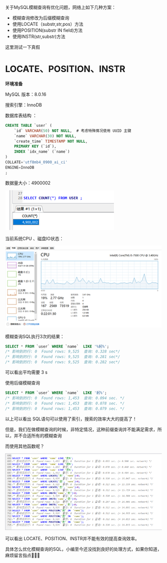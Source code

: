 

关于MySQL模糊查询有优化问题，网络上如下几种方案：

* 模糊查询修改为后缀模糊查询
* 使用LOCATE（substr,str,pos）方法
* 使用POSITION(substr IN field)方法
* 使用INSTR(str,substr)方法

这里测试一下真假 



# LOCATE、POSITION、INSTR

**环境准备**

MySQL 版本：8.0.16

搜索引擎：InnoDB

数据库表结构 ：

```sql
CREATE TABLE `user` (
	`id` VARCHAR(50) NOT NULL,  # 考虑特殊情况使用 UUID 主键
	`name` VARCHAR(30) NOT NULL,
	`create_time` TIMESTAMP NOT NULL,
	PRIMARY KEY (`id`),
	INDEX `idx_name` (`name`)
)
COLLATE='utf8mb4_0900_ai_ci'
ENGINE=InnoDB
;
```

数据量大小：4900002

![](./性能优化（2）MySQL模糊查询/数据量大小.png)

当前系统CPU 、磁盘IO状态：

![](./性能优化（2）MySQL模糊查询//1578033488870.png)



模糊查询SQL执行3次的结果：

```sql
SELECT * FROM `user` WHERE `name`  LIKE '%躬%';
/* 影响到的行: 0  Found rows: 9,525  查询: 0.328 sec*/
/* 影响到的行: 0  Found rows: 9,525  查询: 0.281 sec*/
/* 影响到的行: 0  Found rows: 9,525  查询: 0.282 sec*/
```

可以看出平均需要 3 s



使用后缀模糊查询

```sql
SELECT * FROM `user` WHERE `name`  LIKE '躬%';
/* 影响到的行: 0  Found rows: 1,453  查询: 0.094 sec. */
/* 影响到的行: 0  Found rows: 1,453  查询: 0.078 sec. */
/* 影响到的行: 0  Found rows: 1,453  查询: 0.079 sec. */
```

以上可以看出 SQL语句可以使用了索引，搜索的效率大大的提高了！

但是，我们在做模糊查询的时候，非特定情况，这种前缀查询并不能满足需求，所以，并不合适所有的模糊查询



而使用其他函数呢？

![1578035852164](./性能优化（2）MySQL模糊查询/1578035852164.png)



可以看出 LOCATE、POSITION、INSTR并不能有效的提高查询效率。



具体怎么优化模糊查询的SQL，小编至今还没找到良好的处理方式，如果你知道，麻烦留言指点:pray::pray::pray: